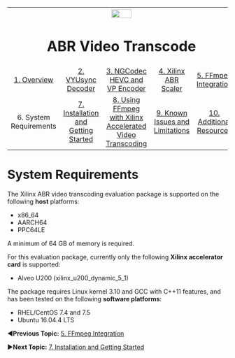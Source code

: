 
<table style="width:100%">
  <tr>
    <th width="100%" colspan="6"><img src="https://www.xilinx.com/content/dam/xilinx/imgs/press/media-kits/corporate/xilinx-logo.png" width="30%"/><h1>ABR Video Transcode</h2>
</th>
  </tr>
  <tr>
    <td align="center"><a href="README.md">1. Overview</a></td>
    <td align="center"><a href="vyusync-decoder.md">2. VYUsync Decoder</a></td>
    <td align="center"><a href="ngcodec-hevc-vp9-encoder.md">3. NGCodec HEVC and VP Encoder</a></td>
    <td align="center"><a href="xilinx-abr-scaler.md">4. Xilinx ABR Scaler</a></td>
    <td align="center"><a href="ffmpeg-integration.md">5. FFmpeg Integration</a></td>
    </tr>
    <tr>
    <td align="center">6. System Requirements</td>
    <td align="center"><a href="installation-and-getting-started.md">7. Installation and Getting Started</a></td>
    <td align="center"><a href="using-ffmpeg-with-xilinx.md">8. Using FFmpeg with Xilinx Accelerated Video Transcoding</a></td>
    <td align="center"><a href="known-issues-limitations.md">9. Known Issues and Limitations</a></td>
    <td align="center"><a href="additional-resources.md">10. Additional Resources</td>
  </tr>
</table>

# System Requirements

The Xilinx ABR video transcoding evaluation package is supported on the following **host** platforms:

* x86_64
* AARCH64
* PPC64LE

A minimum of 64 GB of memory is required.

For this evaluation package, currently only the following **Xilinx accelerator card** is supported:

* Alveo U200 (xilinx_u200_dynamic_5_1)

The package requires Linux kernel 3.10 and GCC with C++11 features, and has been tested on the following **software platforms**:

* RHEL/CentOS 7.4 and 7.5
* Ubuntu 16.04.4 LTS

:arrow_backward:**Previous Topic:**  [5. FFmpeg Integration](ffmpeg-integration.md)

:arrow_forward:**Next Topic:**  [7. Installation and Getting Started](installation-and-getting-started.md)
